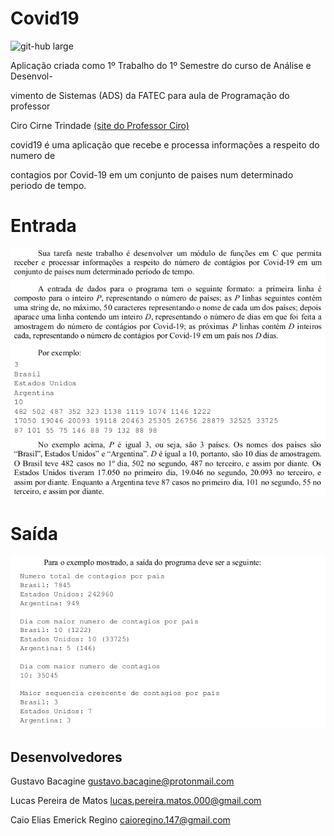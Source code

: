 <!-- coivd19 desenvolvido por
Gustavo S. Bacagine e Lucas Pereira de Matos 
Git Hub: https://github.com/Bacagine/LP-Trab01-2020-1 -->

# **Covid19**

![git-hub large](covid19.png)

Aplicação criada como 1º Trabalho do 1º Semestre do curso de 
Análise e Desenvol-

vimento de Sistemas (ADS)
da FATEC para aula de Programação do professor


Ciro Cirne Trindade [(site do Professor Ciro)](https://sites.google.com/site/ciroct/home)

covid19 é uma aplicação que recebe e processa informações a respeito do numero de 

contagios por Covid-19 em um conjunto de paises num determinado periodo de tempo.

# Entrada
![git-hub large](entrada.png)

# Saída
![git-hub large](saida.png)

## **Desenvolvedores**
Gustavo Bacagine <gustavo.bacagine@protonmail.com>

Lucas Pereira de Matos <lucas.pereira.matos.000@gmail.com>

Caio Elias Emerick Regino <caioregino.147@gmail.com>

